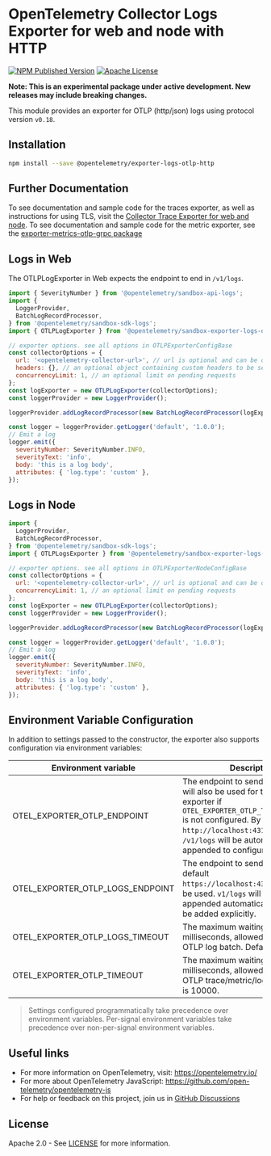 # OpenTelemetry Collector Logs Exporter for web and node with HTTP

[![NPM Published Version][npm-img]][npm-url]
[![Apache License][license-image]][license-image]

**Note: This is an experimental package under active development. New releases may include breaking changes.**

This module provides an exporter for OTLP (http/json) logs using protocol version `v0.18`.

## Installation

```bash
npm install --save @opentelemetry/exporter-logs-otlp-http
```

## Further Documentation

To see documentation and sample code for the traces exporter, as well as instructions for using TLS, visit the [Collector Trace Exporter for web and node][trace-exporter-url].
To see documentation and sample code for the metric exporter, see the [exporter-metrics-otlp-grpc package][metrics-exporter-url]

## Logs in Web

The OTLPLogExporter in Web expects the endpoint to end in `/v1/logs`.

```js
import { SeverityNumber } from '@opentelemetry/sandbox-api-logs';
import {
  LoggerProvider,
  BatchLogRecordProcessor,
} from '@opentelemetry/sandbox-sdk-logs';
import { OTLPLogExporter } from '@opentelemetry/sandbox-exporter-logs-otlp-http';

// exporter options. see all options in OTLPExporterConfigBase
const collectorOptions = {
  url: '<opentelemetry-collector-url>', // url is optional and can be omitted - default is http://localhost:4318/v1/logs
  headers: {}, // an optional object containing custom headers to be sent with each request
  concurrencyLimit: 1, // an optional limit on pending requests
};
const logExporter = new OTLPLogExporter(collectorOptions);
const loggerProvider = new LoggerProvider();

loggerProvider.addLogRecordProcessor(new BatchLogRecordProcessor(logExporter));

const logger = loggerProvider.getLogger('default', '1.0.0');
// Emit a log
logger.emit({
  severityNumber: SeverityNumber.INFO,
  severityText: 'info',
  body: 'this is a log body',
  attributes: { 'log.type': 'custom' },
});
```

## Logs in Node

```js
import {
  LoggerProvider,
  BatchLogRecordProcessor,
} from '@opentelemetry/sandbox-sdk-logs';
import { OTLPLogsExporter } from '@opentelemetry/sandbox-exporter-logs-otlp-http';

// exporter options. see all options in OTLPExporterNodeConfigBase
const collectorOptions = {
  url: '<opentelemetry-collector-url>', // url is optional and can be omitted - default is http://localhost:4318/v1/logs
  concurrencyLimit: 1, // an optional limit on pending requests
};
const logExporter = new OTLPLogExporter(collectorOptions);
const loggerProvider = new LoggerProvider();

loggerProvider.addLogRecordProcessor(new BatchLogRecordProcessor(logExporter));

const logger = loggerProvider.getLogger('default', '1.0.0');
// Emit a log
logger.emit({
  severityNumber: SeverityNumber.INFO,
  severityText: 'info',
  body: 'this is a log body',
  attributes: { 'log.type': 'custom' },
});
```

## Environment Variable Configuration

In addition to settings passed to the constructor, the exporter also supports configuration via environment variables:

| Environment variable             | Description                                                                                                                                                                                                                                              |
| -------------------------------- | -------------------------------------------------------------------------------------------------------------------------------------------------------------------------------------------------------------------------------------------------------- |
| OTEL_EXPORTER_OTLP_ENDPOINT      | The endpoint to send logs to. This will also be used for the traces exporter if `OTEL_EXPORTER_OTLP_TRACES_ENDPOINT` is not configured. By default `http://localhost:4318` will be used. `/v1/logs` will be automatically appended to configured values. |
| OTEL_EXPORTER_OTLP_LOGS_ENDPOINT | The endpoint to send logs to. By default `https://localhost:4318/v1/logs` will be used. `v1/logs` will not be appended automatically and has to be added explicitly.                                                                                     |
| OTEL_EXPORTER_OTLP_LOGS_TIMEOUT  | The maximum waiting time, in milliseconds, allowed to send each OTLP log batch. Default is 10000.                                                                                                                                                        |
| OTEL_EXPORTER_OTLP_TIMEOUT       | The maximum waiting time, in milliseconds, allowed to send each OTLP trace/metric/log batch. Default is 10000.                                                                                                                                           |

> Settings configured programmatically take precedence over environment variables. Per-signal environment variables take precedence over non-per-signal environment variables.

## Useful links

- For more information on OpenTelemetry, visit: <https://opentelemetry.io/>
- For more about OpenTelemetry JavaScript: <https://github.com/open-telemetry/opentelemetry-js>
- For help or feedback on this project, join us in [GitHub Discussions][discussions-url]

## License

Apache 2.0 - See [LICENSE][license-url] for more information.

[discussions-url]: https://github.com/open-telemetry/opentelemetry-js/discussions
[license-url]: https://github.com/open-telemetry/opentelemetry-js/blob/main/LICENSE
[license-image]: https://img.shields.io/badge/license-Apache_2.0-green.svg?style=flat
[npm-url]: https://www.npmjs.com/package/@opentelemetry/exporter-logs-otlp-http
[npm-img]: https://badge.fury.io/js/%40opentelemetry%2Fexporter-logs-otlp-http.svg
[opentelemetry-collector-url]: https://github.com/open-telemetry/opentelemetry-collector
[semconv-resource-service-name]: https://github.com/open-telemetry/opentelemetry-specification/blob/main/specification/resource/semantic_conventions/README.md#service
[trace-exporter-url]: https://github.com/open-telemetry/opentelemetry-js/tree/main/packages/exporter-trace-otlp-http
[metrics-exporter-url]: https://github.com/open-telemetry/opentelemetry-js/tree/main/experimental/packages/opentelemetry-exporter-metrics-otlp-http
